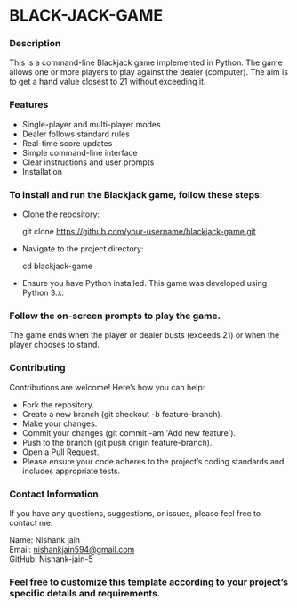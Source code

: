 # BLACK-JACK-GAME

<h3>Description</h3>
This is a command-line Blackjack game implemented in Python. The game allows one or more players to play against the dealer (computer). The aim is to get a hand value closest to 21 without exceeding it.

<h3>Features</h3>

<ul>
<li>Single-player and multi-player modes</li>
<li>Dealer follows standard rules</li>
<li>Real-time score updates</li>
<li>Simple command-line interface</li>
<li>Clear instructions and user prompts</li>
<li>Installation</li>
</ul>

<h3>To install and run the Blackjack game, follow these steps:</h3>
<ul>
<li>Clone the repository:</li>

git clone https://github.com/your-username/blackjack-game.git


<li>Navigate to the project directory:</li>

cd blackjack-game

<li>Ensure you have Python installed. This game was developed using Python 3.x.</li>
</ul>

<h3>Follow the on-screen prompts to play the game.</h3>

The game ends when the player or dealer busts (exceeds 21) or when the player chooses to stand.

<h3>Contributing</h3>
Contributions are welcome! Here’s how you can help:
<ul>
<li>Fork the repository.

<li>Create a new branch (git checkout -b feature-branch).</li>

<li>Make your changes.</li>

<li>Commit your changes (git commit -am 'Add new feature').</li>

<li>Push to the branch (git push origin feature-branch).</li>

<li>Open a Pull Request.</li>

<li>Please ensure your code adheres to the project’s coding standards and includes appropriate tests.
</li>

</ul>

<h3>Contact Information</h3>
If you have any questions, suggestions, or issues, please feel free to contact me:

Name: Nishank jain<br>
Email: nishankjain594@gmail.com<br>
GitHub: Nishank-jain-5

<h3>Feel free to customize this template according to your project’s specific details and requirements.
</h3>

